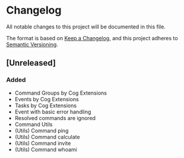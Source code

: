 # Changelog

All notable changes to this project will be documented in this file.

The format is based on [Keep a Changelog](https://keepachangelog.com/en/1.0.0/),
and this project adheres to [Semantic Versioning](https://semver.org/spec/v2.0.0.html).

## [Unreleased]

### Added

- Command Groups by Cog Extensions
- Events by Cog Extensions
- Tasks by Cog Extensions
- Event with basic error handling
- Resolved commands are ignored
- Command Utils
- (Utils) Command ping
- (Utils) Command calculate
- (Utils) Command invite
- (Utils) Command whoami
